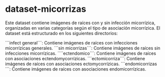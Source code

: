 # dataset-micorrizas

Este dataset contiene imágenes de raíces con y sin infección micorrízica, organizadas en varias categorías según el tipo de asociación micorrízica. El dataset está estructurado en los siguientes directorios:

´´´infect general´´´: Contiene imágenes de raíces con infecciones micorrízicas generales.
´´´sin micorrizas´´´: Contiene imágenes de raíces sin infecciones micorrízicas.
´´´´ectendomico´´´: Contiene imágenes de raíces con asociaciones ectendomycorrízicas.
´´´ectomicorriza´´´: Contiene imágenes de raíces con asociaciones ectomycorrízicas.
´´´endomicorrizas´´´: Contiene imágenes de raíces con asociaciones endomicorrízicas.
